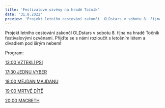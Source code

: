 ```yaml
---
title: 'Festivalové ozvěny na hradě Točník'
date: '31.8.2022'
preview: 'Projekt letního cestování zakončí  OLDstars v sobotu 8. října na hradě Točník...'
---
```

Projekt letního cestování zakončí  OLDstars v sobotu 8. října na hradě Točník festivalovými ozvěnami. Přijďte se s námi rozloučit s letošním létem a divadlem pod širým nebem!

Program:

[13:00 VZTEKLÍ PSI](https://www.oldstars.cz/repertoar/vztekli-psi)

[17:30 JEDNU VYBER](https://www.oldstars.cz/repertoar/jednu%20vyber)

[18:00 MEJDAN MAJDANU](https://www.oldstars.cz/repertoar/mejdan%20majdanu)

[19:00 MRTVÉ DÍTĚ](https://www.oldstars.cz/repertoar/mrtve-dite)

[20:00 MACBETH](https://www.oldstars.cz/repertoar/Macbeth22)
